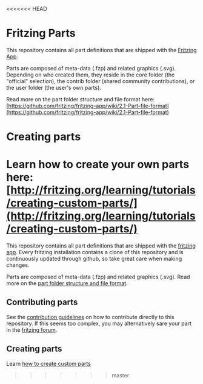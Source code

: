 <<<<<<< HEAD
# Fritzing Parts

This repository contains all part definitions that are shipped with the [Fritzing App](https://github.com/fritzing/fritzing-app).

Parts are composed of meta-data (.fzp) and related graphics (.svg). Depending on who created them, they reside in the core folder (the "official" selection), the contrib folder (shared community contributions), or the user folder (the user's own parts).

Read more on the part folder structure and file format here: [https://github.com/fritzing/fritzing-app/wiki/2.1-Part-file-format](https://github.com/fritzing/fritzing-app/wiki/2.1-Part-file-format)

# Creating parts

Learn how to create your own parts here: [http://fritzing.org/learning/tutorials/creating-custom-parts/](http://fritzing.org/learning/tutorials/creating-custom-parts/)
=======
This repository contains all part definitions that are shipped with the [fritzing app](https://github.com/fritzing/fritzing-app). Every fritzing installation contains a clone of this repository and is continuously updated through github, so take great care when making changes.

Parts are composed of meta-data (.fzp) and related graphics (.svg). Read more on the [part folder structure and file format](https://github.com/fritzing/fritzing-app/wiki/2.1-Part-file-format).

## Contributing parts

See the [contribution guidelines](https://github.com/fritzing/fritzing-parts/blob/master/CONTRIBUTING.md) on how to contribute directly to this repository. If this seems too complex, you may alternatively sare your part in the [fritzing forum](http://forum.fritzing.org/c/parts-submit).

## Creating parts

Learn [how to create custom parts](http://fritzing.org/learning/tutorials/creating-custom-parts/)
>>>>>>> master
